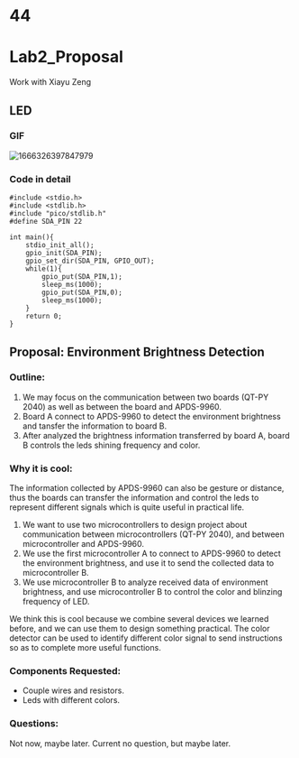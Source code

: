 # 44
# Lab2_Proposal

Work with Xiayu Zeng

## LED
### GIF

![1666326397847979](https://user-images.githubusercontent.com/114005477/197112963-a36c6ebc-540e-452f-873b-63179c8ebd34.gif)

### Code in detail

```
#include <stdio.h>
#include <stdlib.h>
#include "pico/stdlib.h"
#define SDA_PIN 22

int main(){
    stdio_init_all();
    gpio_init(SDA_PIN);
    gpio_set_dir(SDA_PIN, GPIO_OUT);
    while(1){
        gpio_put(SDA_PIN,1);
        sleep_ms(1000);
        gpio_put(SDA_PIN,0);
        sleep_ms(1000);
    }
    return 0;
}
```
## Proposal: Environment Brightness Detection
### Outline:
1. We may focus on the communication between two boards (QT-PY 2040) as well as between the board and APDS-9960.
2. Board A connect to APDS-9960 to detect the environment brightness and tansfer the information to board B.
3. After analyzed the brightness information transferred by board A, board B controls the leds shining frequency and color.
### Why it is cool:
  The information collected by APDS-9960 can also be gesture or distance, thus the boards can transfer the information and control the leds to represent different signals which is quite useful in practical life.
1. We want to use two microcontrollers to design project about communication between microcontrollers (QT-PY 2040), and between microcontroller and APDS-9960.
2. We use the first microcontroller A to connect to APDS-9960 to detect the environment brightness, and use it to send the collected data to microcontroller B.
3. We use microcontroller B to analyze received data of environment brightness, and use microcontroller B to control the color and blinzing frequency of LED.

We think this is cool because we combine several devices we learned before, and we can use them to design something practical. The color detector can be used to identify different color signal to send instructions so as to complete more useful functions.

### Components Requested:
*   Couple wires and resistors.
*   Leds with different colors.
### Questions:
Not now, maybe later.
Current no question, but maybe later.

